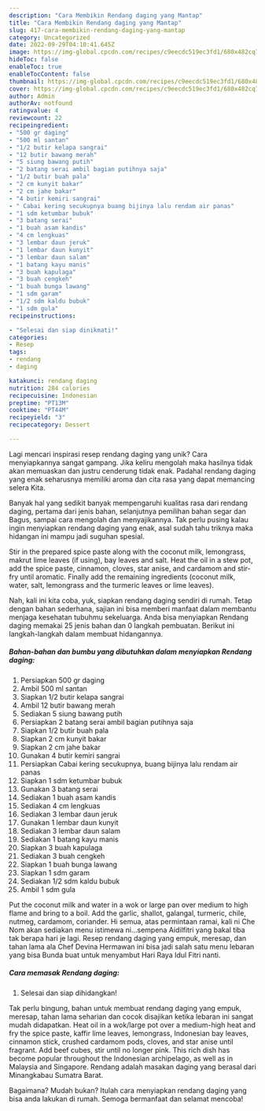 ```yaml
---
description: "Cara Membikin Rendang daging yang Mantap"
title: "Cara Membikin Rendang daging yang Mantap"
slug: 417-cara-membikin-rendang-daging-yang-mantap
category: Uncategorized
date: 2022-09-29T04:10:41.645Z
image: https://img-global.cpcdn.com/recipes/c9eecdc519ec3fd1/680x482cq70/rendang-daging-foto-resep-utama.jpg
hideToc: false
enableToc: true
enableTocContent: false
thumbnail: https://img-global.cpcdn.com/recipes/c9eecdc519ec3fd1/680x482cq70/rendang-daging-foto-resep-utama.jpg
cover: https://img-global.cpcdn.com/recipes/c9eecdc519ec3fd1/680x482cq70/rendang-daging-foto-resep-utama.jpg
author: Admin
authorAv: notfound
ratingvalue: 4
reviewcount: 22
recipeingredient:
- "500 gr daging"
- "500 ml santan"
- "1/2 butir kelapa sangrai"
- "12 butir bawang merah"
- "5 siung bawang putih"
- "2 batang serai ambil bagian putihnya saja"
- "1/2 butir buah pala"
- "2 cm kunyit bakar"
- "2 cm jahe bakar"
- "4 butir kemiri sangrai"
- " Cabai kering secukupnya buang bijinya lalu rendam air panas"
- "1 sdm ketumbar bubuk"
- "3 batang serai"
- "1 buah asam kandis"
- "4 cm lengkuas"
- "3 lembar daun jeruk"
- "1 lembar daun kunyit"
- "3 lembar daun salam"
- "1 batang kayu manis"
- "3 buah kapulaga"
- "3 buah cengkeh"
- "1 buah bunga lawang"
- "1 sdm garam"
- "1/2 sdm kaldu bubuk"
- "1 sdm gula"
recipeinstructions:

- "Selesai dan siap dinikmati!"
categories:
- Resep
tags:
- rendang
- daging

katakunci: rendang daging 
nutrition: 284 calories
recipecuisine: Indonesian
preptime: "PT13M"
cooktime: "PT44M"
recipeyield: "3"
recipecategory: Dessert

---
```





Lagi mencari inspirasi resep rendang daging yang unik? Cara menyiapkannya sangat gampang. Jika keliru mengolah maka hasilnya tidak akan memuaskan dan justru cenderung tidak enak. Padahal rendang daging yang enak seharusnya memiliki aroma dan cita rasa yang dapat memancing selera Kita.





Banyak hal yang sedikit banyak mempengaruhi kualitas rasa dari rendang daging, pertama dari jenis bahan, selanjutnya pemilihan bahan segar dan Bagus, sampai cara mengolah dan menyajikannya. Tak perlu pusing kalau ingin menyiapkan rendang daging yang enak,      asal sudah tahu triknya maka hidangan ini mampu jadi suguhan spesial.














Stir in the prepared spice paste along with the coconut milk, lemongrass, makrut lime leaves (if using), bay leaves and salt. Heat the oil in a stew pot, add the spice paste, cinnamon, cloves, star anise, and cardamom and stir-fry until aromatic. Finally add the remaining ingredients (coconut milk, water, salt, lemongrass and the turmeric leaves or lime leaves).






Nah, kali ini kita coba, yuk, siapkan rendang daging sendiri di rumah. Tetap dengan bahan sederhana, sajian ini bisa memberi manfaat dalam membantu menjaga kesehatan tubuhmu sekeluarga. Anda bisa menyiapkan Rendang daging memakai 25 jenis bahan dan 0 langkah pembuatan. Berikut ini langkah-langkah dalam membuat hidangannya.

<!--inarticleads1-->

##### Bahan-bahan dan bumbu yang dibutuhkan dalam menyiapkan Rendang daging:

1. Persiapkan 500 gr daging
1. Ambil 500 ml santan
1. Siapkan 1/2 butir kelapa sangrai
1. Ambil 12 butir bawang merah
1. Sediakan 5 siung bawang putih
1. Persiapkan 2 batang serai ambil bagian putihnya saja
1. Siapkan 1/2 butir buah pala
1. Siapkan 2 cm kunyit bakar
1. Siapkan 2 cm jahe bakar
1. Gunakan 4 butir kemiri sangrai
1. Persiapkan  Cabai kering secukupnya, buang bijinya lalu rendam air panas
1. Siapkan 1 sdm ketumbar bubuk
1. Gunakan 3 batang serai
1. Sediakan 1 buah asam kandis
1. Sediakan 4 cm lengkuas
1. Sediakan 3 lembar daun jeruk
1. Gunakan 1 lembar daun kunyit
1. Sediakan 3 lembar daun salam
1. Sediakan 1 batang kayu manis
1. Siapkan 3 buah kapulaga
1. Sediakan 3 buah cengkeh
1. Siapkan 1 buah bunga lawang
1. Siapkan 1 sdm garam
1. Sediakan 1/2 sdm kaldu bubuk
1. Ambil 1 sdm gula


Put the coconut milk and water in a wok or large pan over medium to high flame and bring to a boil. Add the garlic, shallot, galangal, turmeric, chile, nutmeg, cardamom, coriander. Hi semua, atas permintaan ramai, kali ni Che Nom akan sediakan menu istimewa ni…sempena Aidilfitri yang bakal tiba tak berapa hari je lagi. Resep rendang daging yang empuk, meresap, dan tahan lama ala Chef Devina Hermawan ini bisa jadi salah satu menu lebaran yang bisa Bunda buat untuk menyambut Hari Raya Idul Fitri nanti. 

<!--inarticleads2-->

##### Cara memasak Rendang daging:


1. Selesai dan siap dihidangkan!

Tak perlu bingung, bahan untuk membuat rendang daging yang empuk, meresap, tahan lama seharian dan cocok disajikan ketika lebaran ini sangat mudah didapatkan. Heat oil in a wok/large pot over a medium-high heat and fry the spice paste, kaffir lime leaves, lemongrass, Indonesian bay leaves, cinnamon stick, crushed cardamom pods, cloves, and star anise until fragrant. Add beef cubes, stir until no longer pink. This rich dish has become popular throughout the Indonesian archipelago, as well as in Malaysia and Singapore. Rendang adalah masakan daging yang berasal dari Minangkabau Sumatra Barat. 

Bagaimana? Mudah bukan? Itulah cara menyiapkan rendang daging yang bisa anda lakukan di rumah. Semoga bermanfaat dan selamat mencoba!
